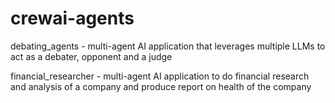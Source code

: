 # crewai-agents

debating_agents - multi-agent AI application that leverages multiple LLMs to act as a debater, opponent and a judge

financial_researcher - multi-agent AI application to do financial research and analysis of a company and produce report on health of the company
